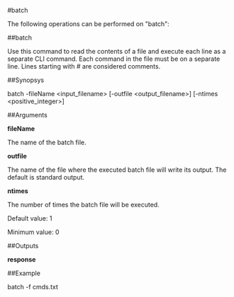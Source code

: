 #batch

The following operations can be performed on "batch":


##batch

Use this command to read the contents of a file and execute each line as a separate CLI command. Each command in the file must be on a separate line. Lines starting with # are considered comments.


##Synopsys

batch -fileName &lt;input_filename> [-outfile &lt;output_filename>] [-ntimes &lt;positive_integer>]


##Arguments

<b>fileName</b>
The name of the batch file.

<b>outfile</b>
The name of the file where the executed batch file will write its output. The default is standard output.

<b>ntimes</b>
The number of times the batch file will be executed.
Default value: 1
Minimum value: 0



##Outputs

<b>response</b>



##Example

batch -f cmds.txt


